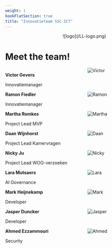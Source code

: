 ```yaml
---
weight: 1
bookFlatSection: true
title: "Innovatieteam SSC-ICT"
---
```


<p style="text-align: center;">
![logo](/LL-logo.png)
</p>
  
# Meet the team!


<div style="display: flex; gap: 20px;">

<div style="flex: 1;">
  
<strong>Victor Gevers</strong>
  
Innovatiemanager 
</div>

<div style="flex: 1;">
<img src="/GeversVictor.jpg" alt="Victor" width="200">
</div>

</div>

<div style="display: flex; gap: 20px;">

<div style="flex: 1;">
<strong>Ramon Fiedler</strong>
  
Innovatiemanager 
</div>

<div style="flex: 1;">
<img src="/FiedlerRamon.jfif" alt="Ramon" width="200">
</div>

</div>

<div style="display: flex; gap: 20px;">

<div style="flex: 1;">
<strong>Martha Romkes</strong>
  
Project Lead MVP
</div>

<div style="flex: 1;">
<img src="/RomkesMartha.jpg" alt="Martha" width="200">
</div>

</div>

<div style="display: flex; gap: 20px;">

<div style="flex: 1;">
<strong>Daan Wijnhorst</strong>
  
Project Lead Kamervragen
</div>

<div style="flex: 1;">
<img src="/WijnhorstDaan.png" alt="Daan" width="200">
</div>

</div>

<div style="display: flex; gap: 20px;">

<div style="flex: 1;">
<strong>Nicky Ju</strong>
  
Project Lead WOO-verzoeken
</div>

<div style="flex: 1;">
<img src="/JuNicky.jfif" alt="Nicky" width="200">
</div>

</div>

<div style="display: flex; gap: 20px;">

<div style="flex: 1;">
<strong>Lara Mutsaers</strong>
  
AI Governance
</div>

<div style="flex: 1;">
<img src="/MutsaersLara.jpg" alt="Lara" width="200">
</div>

</div>

<div style="display: flex; gap: 20px;">

<div style="flex: 1;">
<strong>Mark Heijnekamp</strong>
  
Developer
</div>

<div style="flex: 1;">
<img src="/HeijnekampMark.jpg" alt="Mark" width="200">
</div>

</div>

<div style="display: flex; gap: 20px;">

<div style="flex: 1;">
<strong>Jasper Duncker</strong>
  
Developer
</div>

<div style="flex: 1;">
<img src="/DunckerJasper.jfif" alt="Jasper" width="200">
</div>

</div>

<div style="display: flex; gap: 20px;">

<div style="flex: 1;">
<strong>Ahmed Ezzammouri</strong>
  
Security
</div>

<div style="flex: 1;">
<img src="/EzzamouriAhmed.jpg" alt="Ahmed" width="200">
</div>


